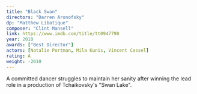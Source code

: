 ```yaml
---
title: "Black Swan"
directors: "Darren Aronofsky"
dp: "Matthew Libatique"
composer: "Clint Mansell"
link: https://www.imdb.com/title/tt0947798
year: 2010
awards: ["Best Director"]
actors: [Natalie Portman, Mila Kunis, Vincent Cassel]
rating: A
weight: -2010
---
```

A committed dancer struggles to maintain her sanity after winning the lead role in a production of Tchaikovsky's "Swan Lake". 